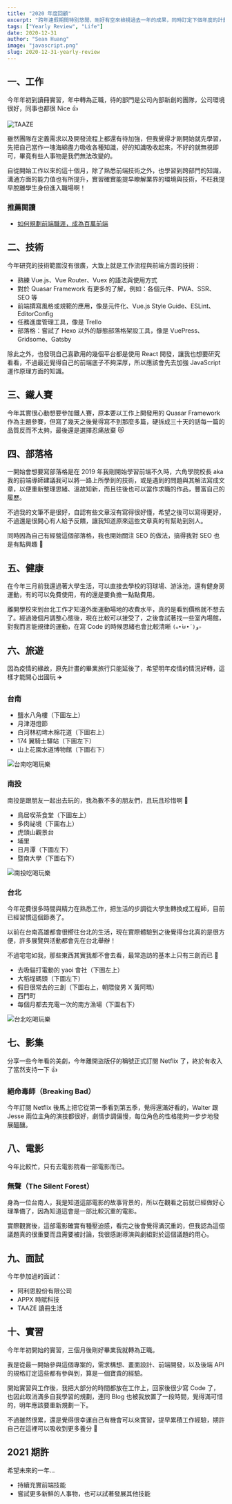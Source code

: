 ```yaml
---
title: "2020 年度回顧"
excerpt: "跨年連假期間特別悠閒，剛好有空來檢視過去一年的成果，同時訂定下個年度的計劃，雖然通常都不會如期完成 🤣 不過還是想記錄下來，所以本文就來說說我在 2020 年最值得聊聊的幾件事情 🎉"
tags: ["Yearly Review", "Life"]
date: 2020-12-31
author: "Sean Huang"
image: "javascript.png"
slug: 2020-12-31-yearly-review
---
```


## 一、工作

今年年初到讀冊實習，年中轉為正職，待的部門是公司內部新創的團隊，公司環境很好，同事也都很 Nice 👍

![TAAZE](https://i.imgur.com/L2bPPb0.jpg)

雖然團隊在定義需求以及開發流程上都還有待加強，但我覺得才剛開始就先學習，先把自己當作一塊海綿盡力吸收各種知識，好的知識吸收起來，不好的就無視即可，畢竟有些人事物是我們無法改變的。

自從開始工作以來的這十個月，除了熟悉前端技術之外，也學習到跨部門的知識，溝通方面的能力值也有所提升，實習確實能提早瞭解業界的環境與技術，不枉我提早脫離學生身份進入職場啊！

### 推薦閱讀

- [如何規劃前端職涯，成為百萬前端](https://ithelp.ithome.com.tw/articles/10194994?sc=rss.iron)

## 二、技術

今年研究的技術範圍沒有很廣，大致上就是工作流程與前端方面的技術：

- 熟練 Vue.js、Vue Router、Vuex 的語法與使用方式
- 對於 Quasar Framework 有更多的了解，例如：各個元件、PWA、SSR、SEO 等
- 前端撰寫風格或規範的應用，像是元件化、Vue.js Style Guide、ESLint、EditorConfig
- 任務進度管理工具，像是 Trello
- 部落格：嘗試了 Hexo 以外的靜態部落格架設工具，像是 VuePress、Gridsome、Gatsby

除此之外，也發現自己喜歡用的幾個平台都是使用 React 開發，讓我也想要研究看看，不過最近覺得自己的前端底子不夠深厚，所以應該會先去加強 JavaScript 運作原理方面的知識。

## 三、鐵人賽

今年其實很心動想要參加鐵人賽，原本要以工作上開發用的 Quasar Framework 作為主題參賽，但寫了幾天之後覺得寫不到那麼多篇，硬拆成三十天的話每一篇的品質反而不太夠，最後還是選擇忍痛放棄 😿

## 四、部落格

一開始會想要寫部落格是在 2019 年我剛開始學習前端不久時，六角學院校長 aka 我的前端導師建議我可以將一路上所學到的技術，或是遇到的問題與其解法寫成文章，以便重新整理思緒、溫故知新，而且往後也可以當作求職的作品，豐富自己的履歷。

不過我的文筆不是很好，自認有些文章沒有寫得很好懂，希望之後可以寫得更好，不過還是很開心有人給予反饋，讓我知道原來這些文章真的有幫助到別人。

同時因為自己有經營這個部落格，我也開始關注 SEO 的做法，搞得我對 SEO 也是有點興趣 🤔

## 五、健康

在今年三月前我還過著大學生活，可以直接去學校的羽球場、游泳池，還有健身房運動，有的可以免費使用，有的還是要負擔一點點費用。

離開學校來到台北工作才知道外面運動場地的收費水平，真的是看到價格就不想去了。經過幾個月調整心態後，現在比較可以接受了，之後會試著找一些室內場館，對我而言能規律的運動，在寫 Code 的時候思緒也會比較清晰 `(๑•̀ㅂ•́)و✧`

## 六、旅遊

因為疫情的緣故，原先計畫的畢業旅行只能延後了，希望明年疫情的情況好轉，這樣才能開心出國玩 ✈️

### 台南

- 鹽水八角樓（下圖左上）
- 月津港燈節
- 白河林初埤木棉花道（下圖右上）
- 174 翼騎士驛站（下圖左下）
- 山上花園水道博物館（下圖右下）

![台南吃喝玩樂](https://i.imgur.com/3YtgdFK.jpg)

### 南投

南投是跟朋友一起出去玩的，我為數不多的朋友們，且玩且珍惜啊 🤣

- 鳥居喫茶食堂（下圖左上）
- 多肉祕境（下圖右上）
- 虎頭山觀景台
- 埔里
- 日月潭（下圖左下）
- 暨南大學（下圖右下）

![南投吃喝玩樂](https://i.imgur.com/D3R206Z.jpg)

### 台北

今年花費很多時間與精力在熟悉工作，把生活的步調從大學生轉換成工程師，目前已經習慣這個節奏了。

以前在台南高雄都會很嚮往台北的生活，現在實際體驗到之後覺得台北真的是很方便，許多展覽與活動都會先在台北舉辦！

不過宅宅如我，那些東西其實我都不會去看，最常造訪的基本上只有三創而已 🤥

- 去吸貓打電動的 yaoi 會社（下圖左上）
- 大稻埕碼頭（下圖左下）
- 假日很常去的三創（下圖右上，朝隈俊男 X 黃阿瑪）
- 西門町
- 每個月都去充電一次的南方漁場（下圖右下）

![台北吃喝玩樂](https://i.imgur.com/Kbszdkh.jpg)

## 七、影集

分享一些今年看的美劇，今年離開盜版仔的稱號正式訂閱 Netflix 了，終於有收入了當然支持一下 👍

### 絕命毒師（Breaking Bad）

今年訂閱 Netflix 後馬上把它從第一季看到第五季，覺得還滿好看的，Walter 跟 Jesse 兩位主角的演技都很好，劇情步調偏慢，每位角色的性格能夠一步步地發展醞釀。

## 八、電影

今年比較忙，只有去電影院看一部電影而已。

### 無聲（The Silent Forest）

身為一位台南人，我是知道這部電影的故事背景的，所以在觀看之前就已經做好心理準備了，因為知道這會是一部比較沉重的電影。

實際觀賞後，這部電影確實有種壓迫感，看完之後會覺得滿沉重的，但我認為這個議題真的很重要而且需要被討論，我很感謝導演與劇組對於這個議題的用心。

## 九、面試

今年參加過的面試：

- 阿利恩股份有限公司
- APPX 時賦科技
- TAAZE 讀冊生活

## 十、實習

今年年初開始的實習，三個月後剛好畢業我就轉為正職。

我是從最一開始參與這個專案的，需求構想、畫面設計、前端開發，以及後端 API 的規格訂定這些都有參與到，算是一個寶貴的經驗。

開始實習與工作後，我把大部分的時間都放在工作上，回家後很少寫 Code 了，也因此取消滿多自我學習的規劃，連同 Blog 也被我放置了一段時間，覺得滿可惜的，明年應該要重新規劃一下。

不過雖然很累，還是覺得很幸運自己有機會可以來實習，提早累積工作經驗，期許自己在這裡可以吸收到更多養分 🌱

## 2021 期許

希望未來的一年…

- 持續充實前端技能
- 嘗試更多新鮮的人事物，也可以試著發展其他技能
